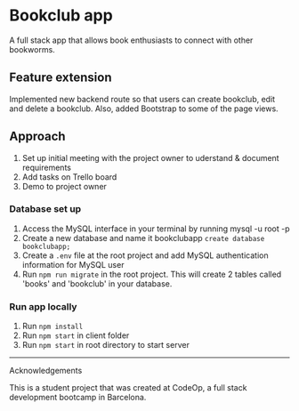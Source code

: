 # Bookclub app

A full stack app that allows book enthusiasts to connect with other bookworms.

## Feature extension
 
Implemented new backend route so that users can create bookclub, edit and delete a bookclub. Also, added Bootstrap to some of the page views.

## Approach

1. Set up initial meeting with the project owner to uderstand & document requirements
2. Add tasks on Trello board
3. Demo to project owner


### Database set up

1. Access the MySQL interface in your terminal by running mysql -u root -p
2. Create a new database and name it bookclubapp `create database bookclubapp;` 
3. Create a `.env` file at the root project and add MySQL authentication information for MySQL user
4. Run `npm run migrate` in the root project. This will create 2 tables called 'books' and 'bookclub' in your database.

### Run app locally

1. Run `npm install`
2. Run `npm start` in client folder
3. Run `npm start` in root directory to start server


<hr> 

Acknowledgements

This is a student project that was created at CodeOp, a full stack development bootcamp in Barcelona.

